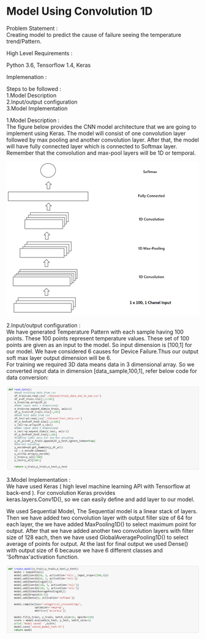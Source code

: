 # Model Using Convolution 1D  

Problem Statement :  
Creating model to predict the cause of failure seeing the temperature trend/Pattern.   

High Level Requirements :   

Python 3.6, Tensorflow 1.4, Keras    

Implemenation :     

Steps to be followed :      
      1.Model Description    
      2.Input/output configuration    
      3.Model Implementation    

1.Model Description :  
The figure below provides the CNN model architecture that we are going to implement using Keras. The model will consist of one   convolution layer followed by max pooling and another convolution layer. After that, the model will have fully connected layer   which is connected to Softmax layer. Remember that the convolution and max-pool layers will be 1D or temporal.    
  
<img src='/Images/Conv1D.png'>  

2.Input/output configuration :      
We have generated Temperature Pattern with each sample having 100 points. These 100 points represent temperature values.         These set of 100 points are given as an input to the model. So input dimension is [100,1] for our model. 
We have considered 6 causes for Device Failure.Thus our output soft max layer output dimension will be 6.      
For training we required 3D data means data in 3 dimensional array. So we converted input data in dimension           [data_sample,100,1], refer below code for data conversion:        

<img src='/Images/Conv1D_code1.png'>  

3.Model Implementation :   
We have used Keras ( high level machine learning  API with Tensorflow at back-end ). For convolution Keras provides  
keras.layers.Conv1D(), so we can easily define and add layer to our model.    

We used Sequential Model, The Sequential model is a linear stack of layers. Then we have added two convolution layer with     output filler size of 64 for each layer, the we have added MaxPooling1D() to select maximum point for output. After that we   have   added another two convolution layers with filter size of 128 each, then we have used GlobalAveragePooling1D() to select    average of points for output. At the last for final output we used Dense() with output size of 6 because we have 6 different   classes and 'Softmax'activation function.    
  
<img src='/Images/Conv1D_code2.png'>   
